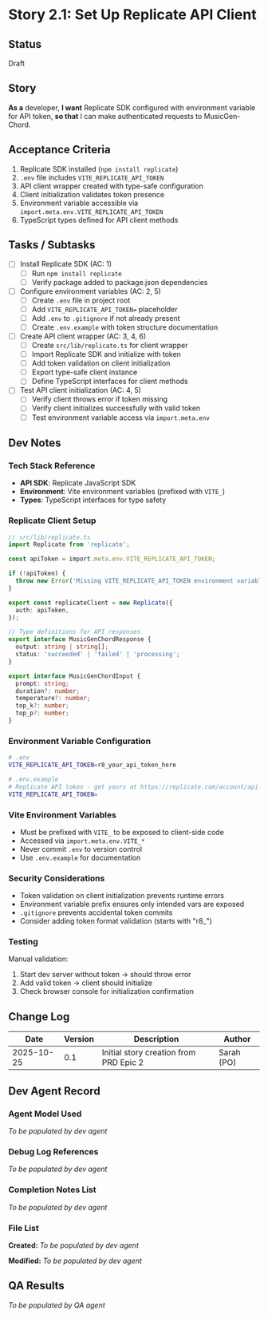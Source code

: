 # Story 2.1: Set Up Replicate API Client

## Status
Draft

## Story
**As a** developer,
**I want** Replicate SDK configured with environment variable for API token,
**so that** I can make authenticated requests to MusicGen-Chord.

## Acceptance Criteria
1. Replicate SDK installed (`npm install replicate`)
2. `.env` file includes `VITE_REPLICATE_API_TOKEN`
3. API client wrapper created with type-safe configuration
4. Client initialization validates token presence
5. Environment variable accessible via `import.meta.env.VITE_REPLICATE_API_TOKEN`
6. TypeScript types defined for API client methods

## Tasks / Subtasks
- [ ] Install Replicate SDK (AC: 1)
  - [ ] Run `npm install replicate`
  - [ ] Verify package added to package.json dependencies
- [ ] Configure environment variables (AC: 2, 5)
  - [ ] Create `.env` file in project root
  - [ ] Add `VITE_REPLICATE_API_TOKEN=` placeholder
  - [ ] Add `.env` to `.gitignore` if not already present
  - [ ] Create `.env.example` with token structure documentation
- [ ] Create API client wrapper (AC: 3, 4, 6)
  - [ ] Create `src/lib/replicate.ts` for client wrapper
  - [ ] Import Replicate SDK and initialize with token
  - [ ] Add token validation on client initialization
  - [ ] Export type-safe client instance
  - [ ] Define TypeScript interfaces for client methods
- [ ] Test API client initialization (AC: 4, 5)
  - [ ] Verify client throws error if token missing
  - [ ] Verify client initializes successfully with valid token
  - [ ] Test environment variable access via `import.meta.env`

## Dev Notes

### Tech Stack Reference
- **API SDK**: Replicate JavaScript SDK
- **Environment**: Vite environment variables (prefixed with `VITE_`)
- **Types**: TypeScript interfaces for type safety

### Replicate Client Setup
```typescript
// src/lib/replicate.ts
import Replicate from 'replicate';

const apiToken = import.meta.env.VITE_REPLICATE_API_TOKEN;

if (!apiToken) {
  throw new Error('Missing VITE_REPLICATE_API_TOKEN environment variable');
}

export const replicateClient = new Replicate({
  auth: apiToken,
});

// Type definitions for API responses
export interface MusicGenChordResponse {
  output: string | string[];
  status: 'succeeded' | 'failed' | 'processing';
}

export interface MusicGenChordInput {
  prompt: string;
  duration?: number;
  temperature?: number;
  top_k?: number;
  top_p?: number;
}
```

### Environment Variable Configuration
```bash
# .env
VITE_REPLICATE_API_TOKEN=r8_your_api_token_here
```

```bash
# .env.example
# Replicate API token - get yours at https://replicate.com/account/api-tokens
VITE_REPLICATE_API_TOKEN=
```

### Vite Environment Variables
- Must be prefixed with `VITE_` to be exposed to client-side code
- Accessed via `import.meta.env.VITE_*`
- Never commit `.env` to version control
- Use `.env.example` for documentation

### Security Considerations
- Token validation on client initialization prevents runtime errors
- Environment variable prefix ensures only intended vars are exposed
- `.gitignore` prevents accidental token commits
- Consider adding token format validation (starts with "r8_")

### Testing
Manual validation:
1. Start dev server without token → should throw error
2. Add valid token → client should initialize
3. Check browser console for initialization confirmation

## Change Log
| Date | Version | Description | Author |
|------|---------|-------------|--------|
| 2025-10-25 | 0.1 | Initial story creation from PRD Epic 2 | Sarah (PO) |

## Dev Agent Record

### Agent Model Used
_To be populated by dev agent_

### Debug Log References
_To be populated by dev agent_

### Completion Notes List
_To be populated by dev agent_

### File List
**Created:**
_To be populated by dev agent_

**Modified:**
_To be populated by dev agent_

## QA Results
_To be populated by QA agent_
